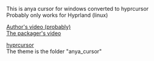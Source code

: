 This is anya cursor for windows converted to hyprcursor  
Probably only works for Hyprland (linux)

[Author's video (probably)](https://www.instagram.com/reel/CfNCTcaB1ie/)  
[The packager's video](https://www.youtube.com/watch?v=Dyd3Ep7NzrM&t=4s)

[hyprcursor](https://wiki.hyprland.org/Hypr-Ecosystem/hyprcursor/)  
The theme is the folder "anya_cursor"
